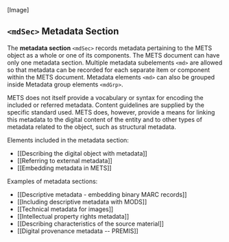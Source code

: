 [Image]

## `<mdSec>` Metadata Section

The **metadata section** `<mdSec>` records metadata pertaining to the
METS object as a whole or one of its components. The METS document can
have only one metadata section. Multiple metadata subelements `<md>` are
allowed so that metadata can be recorded for each separate item or
component within the METS document. Metadata elements `<md>` can also be
grouped inside Metadata group elements `<mdGrp>`.

METS does not itself provide a vocabulary or syntax for encoding the
included or referred metadata. Content guidelines are supplied by the
specific standard used. METS does, however, provide a means for linking
this metadata to the digital content of the entity and to other types of
metadata related to the object, such as structural metadata.

Elements included in the metadata section:
* [[Describing the digital object with metadata]]
* [[Referring to external metadata]]
* [[Embedding metadata in METS]]

Examples of metadata sections:
* [[Descriptive metadata - embedding binary MARC records]]
* [[Including descriptive metadata with MODS]]
* [[Technical metadata for images]]
* [[Intellectual property rights metadata]]
* [[Describing characteristics of the source material]]
* [[Digital provenance metadata -- PREMIS]]
